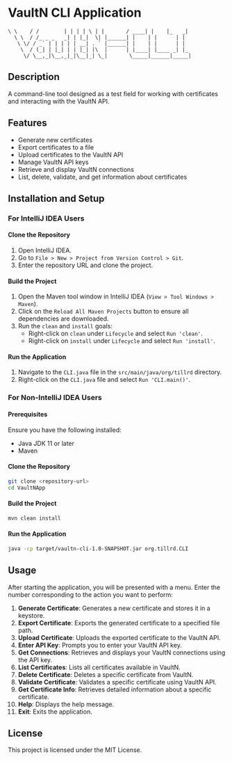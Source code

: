 
# VaultN CLI Application

```
\ \    / /        | | | | \ | |       / ____| |    |_   _|
  \ \  / /_ _ _   _| | |_|  \| |______| |    | |      | |  
   \ \/ / _` | | | | | __| . ` |______| |    | |      | |  
    \  / (_| | |_| | | |_| |\  |      | |____| |____ _| |_ 
     \/ \__,_|\__,_|_|\__|_| \_|       \_____|______|_____|
```

## Description

A command-line tool designed as a test field for working with certificates and interacting with the VaultN API.

## Features

- Generate new certificates
- Export certificates to a file
- Upload certificates to the VaultN API
- Manage VaultN API keys
- Retrieve and display VaultN connections
- List, delete, validate, and get information about certificates

## Installation and Setup

### For IntelliJ IDEA Users

#### Clone the Repository

1. Open IntelliJ IDEA.
2. Go to `File > New > Project from Version Control > Git`.
3. Enter the repository URL and clone the project.

#### Build the Project

1. Open the Maven tool window in IntelliJ IDEA (`View > Tool Windows > Maven`).
2. Click on the `Reload All Maven Projects` button to ensure all dependencies are downloaded.
3. Run the `clean` and `install` goals:
   - Right-click on `clean` under `Lifecycle` and select `Run 'clean'`.
   - Right-click on `install` under `Lifecycle` and select `Run 'install'`.

#### Run the Application

1. Navigate to the `CLI.java` file in the `src/main/java/org/tillrd` directory.
2. Right-click on the `CLI.java` file and select `Run 'CLI.main()'`.

### For Non-IntelliJ IDEA Users

#### Prerequisites

Ensure you have the following installed:
- Java JDK 11 or later
- Maven

#### Clone the Repository

```sh
git clone <repository-url>
cd VaultNApp
```

#### Build the Project

```sh
mvn clean install
```

#### Run the Application

```sh
java -cp target/vaultn-cli-1.0-SNAPSHOT.jar org.tillrd.CLI
```

## Usage

After starting the application, you will be presented with a menu. Enter the number corresponding to the action you want to perform:

1. **Generate Certificate**: Generates a new certificate and stores it in a keystore.
2. **Export Certificate**: Exports the generated certificate to a specified file path.
3. **Upload Certificate**: Uploads the exported certificate to the VaultN API.
4. **Enter API Key**: Prompts you to enter your VaultN API key.
5. **Get Connections**: Retrieves and displays your VaultN connections using the API key.
6. **List Certificates**: Lists all certificates available in VaultN.
7. **Delete Certificate**: Deletes a specific certificate from VaultN.
8. **Validate Certificate**: Validates a specific certificate using VaultN API.
9. **Get Certificate Info**: Retrieves detailed information about a specific certificate.
10. **Help**: Displays the help message.
11. **Exit**: Exits the application.

## License

This project is licensed under the MIT License.
